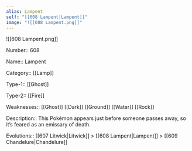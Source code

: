 ```yaml
---
alias: Lampent
self: "[[608 Lampent|Lampent]]"
image: "![[608 Lampent.png]]"
---
```


![[608 Lampent.png]]

Number:: 608

Name:: Lampent

Category:: [[Lamp]]

Type-1:: [[Ghost]]

Type-2:: [[Fire]]

Weaknesses:: [[Ghost]] [[Dark]] [[Ground]] [[Water]] [[Rock]]

Description:: This Pokémon appears just before someone passes away, so it’s feared as an emissary of death.

Evolutions:: [[607 Litwick|Litwick]] > [[608 Lampent|Lampent]] > [[609 Chandelure|Chandelure]]

